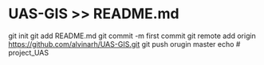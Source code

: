 # UAS-GIS >> README.md

git init
git add README.md
git commit -m first commit
git remote add origin https://github.com/alvinarh/UAS-GIS.git
git push orugin master
echo # project_UAS
